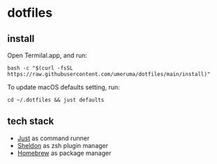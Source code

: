 # dotfiles
## install

Open Termilal.app, and run:

```
bash -c "$(curl -fsSL https://raw.githubusercontent.com/umeruma/dotfiles/main/install)"
```

To update macOS defaults setting, run:
```
cd ~/.dotfiles && just defaults
```

## tech stack

- [Just](https://github.com/casey/just) as command runner
- [Sheldon](https://github.com/rossmacarthur/sheldon#readme) as zsh plugin manager
- [Homebrew](https://docs.brew.sh/Manpage) as package manager
